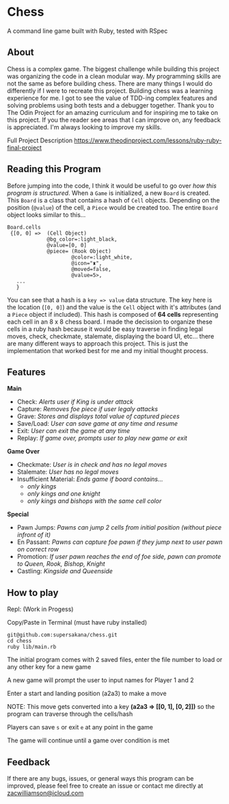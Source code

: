 # Chess

A command line game built with Ruby, tested with RSpec

## About

Chess is a complex game. The biggest challenge while building this project was organizing the code in a clean modular way. My programming skills are not the same as before building chess. There are many things I would do differently if I were to recreate this project. Building chess was a learning experience for me. I got to see the value of TDD-ing complex features and solving problems using both tests and a debugger together. Thank you to The Odin Project for an amazing curriculum and for inspiring me to take on this project. If you the reader see areas that I can improve on, any feedback is appreciated. I'm always looking to improve my skills.

Full Project Description
https://www.theodinproject.com/lessons/ruby-ruby-final-project

## Reading this Program

Before jumping into the code, I think it would be useful to go over _how this program is structured_. When a `Game` is initialized, a new `Board` is created. This `Board` is a class that contains a hash of `Cell` objects. Depending on the position (`@value`) of the cell, a `Piece` would be created too. The entire `Board` object looks similar to this...

```
Board.cells
 {[0, 0] =>  (Cell Object)
             @bg_color=:light_black,
             @value=[0, 0]
             @piece= (Rook Object)
                     @color=:light_white,
                     @icon="♜",
                     @moved=false,
                     @value=5>,
   ...
   }
```

You can see that a hash is a `key => value` data structure. The key here is the location (`[0, 0]`) and the value is the `Cell` object with it's attributes (and a `Piece` object if included). This hash is composed of **64 cells** representing each cell in an 8 x 8 chess board. I made the decission to organize these cells in a ruby hash because it would be easy traverse in finding legal moves, check, checkmate, stalemate, displaying the board UI, etc... there are many different ways to approach this project. This is just the implementation that worked best for me and my initial thought process.

## Features

**Main**

- Check: _Alerts user if King is under attack_
- Capture: _Removes foe piece if user legaly attacks_
- Grave: _Stores and displays total value of captured pieces_
- Save/Load: _User can save game at any time and resume_
- Exit: _User can exit the game at any time_
- Replay: _If game over, prompts user to play new game or exit_

**Game Over**

- Checkmate: _User is in check and has no legal moves_
- Stalemate: _User has no legal moves_
- Insufficient Material: _Ends game if board contains..._
  - _only kings_
  - _only kings and one knight_
  - _only kings and bishops with the same cell color_

**Special**

- Pawn Jumps: _Pawns can jump 2 cells from initial position (without piece infront of it)_
- En Passant: _Pawns can capture foe pawn if they jump next to user pawn on correct row_
- Promotion: _If user pawn reaches the end of foe side, pawn can promote to Queen, Rook, Bishop, Knight_
- Castling: _Kingside and Queenside_

## How to play

Repl: (Work in Progess)

Copy/Paste in Terminal (must have ruby installed)

```
git@github.com:supersakana/chess.git
cd chess
ruby lib/main.rb
```

The initial program comes with 2 saved files, enter the file number to load or any other key for a new game

A new game will prompt the user to input names for Player 1 and 2

Enter a start and landing position (a2a3) to make a move

NOTE: This move gets converted into a key **(a2a3 => [[0, 1], [0, 2]])** so the program can traverse through the cells/hash

Players can save `s` or exit `e` at any point in the game

The game will continue until a game over condition is met

## Feedback

If there are any bugs, issues, or general ways this program can be improved, please feel free to create an issue or contact me directly at zacwilliamson@icloud.com
